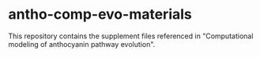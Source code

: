 # antho-comp-evo-materials
This repository contains the supplement files referenced in "Computational modeling of anthocyanin pathway evolution".
